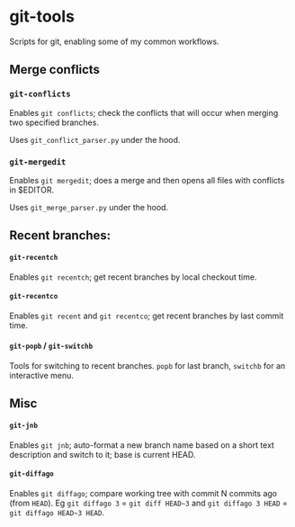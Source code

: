 # git-tools
Scripts for git, enabling some of my common workflows.

## Merge conflicts
### `git-conflicts`

Enables `git conflicts`; check the conflicts that will occur when merging two specified branches.

Uses `git_conflict_parser.py` under the hood.

### `git-mergedit`

Enables `git mergedit`; does a merge and then opens all files with conflicts in $EDITOR.

Uses `git_merge_parser.py` under the hood.

## Recent branches:
#### `git-recentch`

Enables `git recentch`; get recent branches by local checkout time.

#### `git-recentco`

Enables `git recent` and `git recentco`; get recent branches by last commit time.

#### `git-popb` / `git-switchb`

Tools for switching to recent branches. `popb` for last branch, `switchb` for an interactive menu.

## Misc
#### `git-jnb`

Enables `git jnb`; auto-format a new branch name based on a short text description and switch to it; base is current HEAD.

#### `git-diffago`

Enables `git diffago`; compare working tree with commit N commits ago (from `HEAD`). Eg `git diffago 3` = `git diff HEAD~3` and `git diffago 3 HEAD` = `git diffago HEAD~3 HEAD`.

